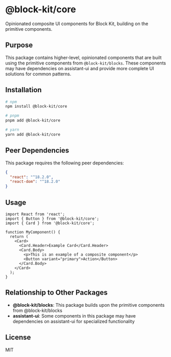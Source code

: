 # @block-kit/core

Opinionated composite UI components for Block Kit, building on the primitive components.

## Purpose

This package contains higher-level, opinionated components that are built using the primitive components from `@block-kit/blocks`. These components may have dependencies on assistant-ui and provide more complete UI solutions for common patterns.

## Installation

```bash
# npm
npm install @block-kit/core

# pnpm
pnpm add @block-kit/core

# yarn
yarn add @block-kit/core
```

## Peer Dependencies

This package requires the following peer dependencies:

```json
{
  "react": "^18.2.0",
  "react-dom": "^18.2.0"
}
```

## Usage

```tsx
import React from 'react';
import { Button } from '@block-kit/core';
import { Card } from '@block-kit/core';

function MyComponent() {
  return (
    <Card>
      <Card.Header>Example Card</Card.Header>
      <Card.Body>
        <p>This is an example of a composite component</p>
        <Button variant="primary">Action</Button>
      </Card.Body>
    </Card>
  );
}
```

## Relationship to Other Packages

- **@block-kit/blocks**: This package builds upon the primitive components from @block-kit/blocks
- **assistant-ui**: Some components in this package may have dependencies on assistant-ui for specialized functionality

## License

MIT 